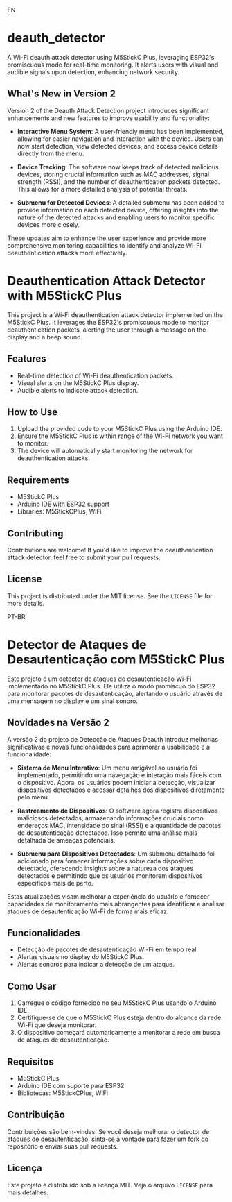 EN

# deauth_detector
A Wi-Fi deauth attack detector using M5StickC Plus, leveraging ESP32's promiscuous mode for real-time monitoring. It alerts users with visual and audible signals upon detection, enhancing network security.

## What's New in Version 2

Version 2 of the Deauth Attack Detection project introduces significant enhancements and new features to improve usability and functionality:

- **Interactive Menu System**: A user-friendly menu has been implemented, allowing for easier navigation and interaction with the device. Users can now start detection, view detected devices, and access device details directly from the menu.

- **Device Tracking**: The software now keeps track of detected malicious devices, storing crucial information such as MAC addresses, signal strength (RSSI), and the number of deauthentication packets detected. This allows for a more detailed analysis of potential threats.

- **Submenu for Detected Devices**: A detailed submenu has been added to provide information on each detected device, offering insights into the nature of the detected attacks and enabling users to monitor specific devices more closely.

These updates aim to enhance the user experience and provide more comprehensive monitoring capabilities to identify and analyze Wi-Fi deauthentication attacks more effectively.


# Deauthentication Attack Detector with M5StickC Plus

This project is a Wi-Fi deauthentication attack detector implemented on the M5StickC Plus. It leverages the ESP32's promiscuous mode to monitor deauthentication packets, alerting the user through a message on the display and a beep sound.

## Features

- Real-time detection of Wi-Fi deauthentication packets.
- Visual alerts on the M5StickC Plus display.
- Audible alerts to indicate attack detection.

## How to Use

1. Upload the provided code to your M5StickC Plus using the Arduino IDE.
2. Ensure the M5StickC Plus is within range of the Wi-Fi network you want to monitor.
3. The device will automatically start monitoring the network for deauthentication attacks.

## Requirements

- M5StickC Plus
- Arduino IDE with ESP32 support
- Libraries: M5StickCPlus, WiFi

## Contributing

Contributions are welcome! If you'd like to improve the deauthentication attack detector, feel free to submit your pull requests.

## License

This project is distributed under the MIT license. See the `LICENSE` file for more details.

PT-BR

# Detector de Ataques de Desautenticação com M5StickC Plus

Este projeto é um detector de ataques de desautenticação Wi-Fi implementado no M5StickC Plus. Ele utiliza o modo promíscuo do ESP32 para monitorar pacotes de desautenticação, alertando o usuário através de uma mensagem no display e um sinal sonoro.

## Novidades na Versão 2

A versão 2 do projeto de Detecção de Ataques Deauth introduz melhorias significativas e novas funcionalidades para aprimorar a usabilidade e a funcionalidade:

- **Sistema de Menu Interativo**: Um menu amigável ao usuário foi implementado, permitindo uma navegação e interação mais fáceis com o dispositivo. Agora, os usuários podem iniciar a detecção, visualizar dispositivos detectados e acessar detalhes dos dispositivos diretamente pelo menu.

- **Rastreamento de Dispositivos**: O software agora registra dispositivos maliciosos detectados, armazenando informações cruciais como endereços MAC, intensidade do sinal (RSSI) e a quantidade de pacotes de desautenticação detectados. Isso permite uma análise mais detalhada de ameaças potenciais.

- **Submenu para Dispositivos Detectados**: Um submenu detalhado foi adicionado para fornecer informações sobre cada dispositivo detectado, oferecendo insights sobre a natureza dos ataques detectados e permitindo que os usuários monitorem dispositivos específicos mais de perto.

Estas atualizações visam melhorar a experiência do usuário e fornecer capacidades de monitoramento mais abrangentes para identificar e analisar ataques de desautenticação Wi-Fi de forma mais eficaz.


## Funcionalidades

- Detecção de pacotes de desautenticação Wi-Fi em tempo real.
- Alertas visuais no display do M5StickC Plus.
- Alertas sonoros para indicar a detecção de um ataque.

## Como Usar

1. Carregue o código fornecido no seu M5StickC Plus usando o Arduino IDE.
2. Certifique-se de que o M5StickC Plus esteja dentro do alcance da rede Wi-Fi que deseja monitorar.
3. O dispositivo começará automaticamente a monitorar a rede em busca de ataques de desautenticação.

## Requisitos

- M5StickC Plus
- Arduino IDE com suporte para ESP32
- Bibliotecas: M5StickCPlus, WiFi

## Contribuição

Contribuições são bem-vindas! Se você deseja melhorar o detector de ataques de desautenticação, sinta-se à vontade para fazer um fork do repositório e enviar suas pull requests.

## Licença

Este projeto é distribuído sob a licença MIT. Veja o arquivo `LICENSE` para mais detalhes.

